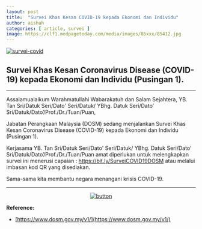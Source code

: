 ```yaml
---
layout: post
title:  "Survei Khas Kesan COVID-19 kepada Ekonomi dan Individu"
author: aishah
categories: [ article, survei ]
image: https://clf1.medpagetoday.com/media/images/85xxx/85412.jpg
---
```


[![survei-covid](https://lh3.googleusercontent.com/-MpNsUJH7XbA/Xnh-D0AFkVI/AAAAAAAA1ug/AsWifRYa-9AOx8eu_DhTIBeqOxviSHwPgCK8BGAsYHg/s0/2020-03-23.png)](#)

## Survei Khas Kesan Coronavirus Disease (COVID-19) kepada Ekonomi dan Individu (Pusingan 1). 

___

Assalamualaikum Warahmatullahi Wabarakatuh dan Salam Sejahtera,
YB. Tan Sri/Datuk Seri/Dato' Seri/Datuk/ YBhg. Datuk Seri/Dato’ Sri/Datuk/Dato’/Prof./Dr./Tuan/Puan,

Jabatan Perangkaan Malaysia (DOSM) sedang menjalankan Survei Khas Kesan Coronavirus Disease (COVID-19) kepada Ekonomi dan Individu (Pusingan 1). 

Kerjasama YB. Tan Sri/Datuk Seri/Dato' Seri/Datuk/ YBhg. Datuk Seri/Dato’ Sri/Datuk/Dato’/Prof./Dr./Tuan/Puan amat diperlukan untuk melengkapkan survei ini menerusi capaian : https://bit.ly/SurveiCOVID19DOSM atau melalui imbasan kod QR yang disediakan.

Sama-sama kita membantu negara menangani krisis COVID-19.

___

<center>
  
[![button](https://i.ya-webdesign.com/images/join-now-button-png-9.png)](https://bit.ly/SurveiCOVID19DOSM)

</center>

**Reference:**
* [https://www.dosm.gov.my/v1/](https://www.dosm.gov.my/v1/)



